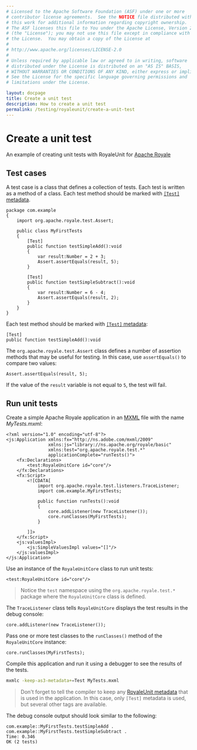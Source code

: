 ```yaml
---
# Licensed to the Apache Software Foundation (ASF) under one or more
# contributor license agreements.  See the NOTICE file distributed with
# this work for additional information regarding copyright ownership.
# The ASF licenses this file to You under the Apache License, Version 2.0
# (the "License"); you may not use this file except in compliance with
# the License.  You may obtain a copy of the License at
# 
# http://www.apache.org/licenses/LICENSE-2.0
# 
# Unless required by applicable law or agreed to in writing, software
# distributed under the License is distributed on an "AS IS" BASIS,
# WITHOUT WARRANTIES OR CONDITIONS OF ANY KIND, either express or implied.
# See the License for the specific language governing permissions and
# limitations under the License.

layout: docpage
title: Create a unit test
description: How to create a unit test
permalink: /testing/royaleunit/create-a-unit-test
---
```


# Create a unit test

An example of creating unit tests with RoyaleUnit for [Apache Royale](https://royale.apache.org/)

## Test cases

A test case is a class that defines a collection of tests. Each test is written as a method of a class. Each test method should be marked with [`[Test]` metadata](testing/royaleunit/metadata#test).

```as3
package com.example
{
    import org.apache.royale.test.Assert;

    public class MyFirstTests
    {
        [Test]
        public function testSimpleAdd():void
        {
            var result:Number = 2 + 3;
            Assert.assertEquals(result, 5);
        }
        
        [Test]
        public function testSimpleSubtract():void
        {
            var result:Number = 6 - 4;
            Assert.assertEquals(result, 2);
        }
    }
}
```

Each test method should be marked with [`[Test]` metadata](testing/royaleunit/metadata#test):

```as3
[Test]
public function testSimpleAdd():void
```

The `org.apache.royale.test.Assert` class defines a number of assertion methods that may be useful for testing. In this case, use `assertEquals()` to compare two values:

```as3
Assert.assertEquals(result, 5);
```

If the value of the `result` variable is not equal to `5`, the test will fail.

## Run unit tests

Create a simple Apache Royale application in an [MXML](features/mxml) file with the name *MyTests.mxml*:

```mxml
<?xml version="1.0" encoding="utf-8"?>
<js:Application xmlns:fx="http://ns.adobe.com/mxml/2009"
                xmlns:js="library://ns.apache.org/royale/basic" 
                xmlns:test="org.apache.royale.test.*" 
                applicationComplete="runTests()">
    <fx:Declarations>
        <test:RoyaleUnitCore id="core"/>
    </fx:Declarations>
    <fx:Script>
        <![CDATA[
            import org.apache.royale.test.listeners.TraceListener;
            import com.example.MyFirstTests;
            
            public function runTests():void
            {
                core.addListener(new TraceListener());
                core.runClasses(MyFirstTests);
            }
            
        ]]>
    </fx:Script>
    <js:valuesImpl>
        <js:SimpleValuesImpl values="[]"/>
    </js:valuesImpl>
</js:Application>
```

Use an instance of the `RoyaleUnitCore` class to run unit tests:

```mxml
<test:RoyaleUnitCore id="core"/>
```

> Notice the `test` namespace using the `org.apache.royale.test.*` package where the `RoyaleUnitCore` class is defined.

The `TraceListener` class tells `RoyaleUnitCore` displays the test results in the debug console:

```as3
core.addListener(new TraceListener());
```

Pass one or more test classes to the `runClasses()` method of the `RoyaleUnitCore` instance:

```as3
core.runClasses(MyFirstTests);
```

Compile this application and run it using a debugger to see the results of the tests.

```sh
mxmlc -keep-as3-metadata+=Test MyTests.mxml
```

> Don't forget to tell the compiler to keep any [RoyaleUnit metadata](testing/royaleunit/metadata) that is used in the application. In this case, only `[Test]` metadata is used, but several other tags are available.

The debug console output should look similar to the following:

```
com.example::MyFirstTests.testSimpleAdd .
com.example::MyFirstTests.testSimpleSubtract .
Time: 0.346
OK (2 tests)
```